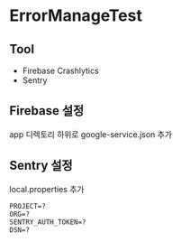 # ErrorManageTest
## Tool
* Firebase Crashlytics
* Sentry

## Firebase 설정
app 디렉토리 하위로 google-service.json 추가

## Sentry 설정
local.properties 추가
```
PROJECT=?
ORG=?
SENTRY_AUTH_TOKEN=?
DSN=?
```
